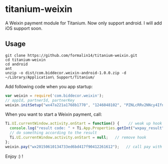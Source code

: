 # titanium-weixin
A Weixin payment module for Titanium. Now only support android. I will add iOS support soon.

## Usage

```shell
git clone https://github.com/formalin14/titanium-weixin.git
cd titanium-weixin
cd android
ant
unzip -o dist/com.biddecor.weixin-android-1.0.0.zip -d ~/Library/Application\ Support/Titanium/
```

Add following code when you app startup:
```javascript
var weixin = require('com.biddecor.weixin');
// appId, partnerId, partnerKey
weixin.initSetup("wx47a221a1768b1770", "1246048102", "PZNLcRRv2NNcy4Ifnjg7WLQT9sgnlvTB");
```

When you want to start a Weixin payment, call:
```javascript
Ti.UI.currentWindow.activity.onStart = function() {    // weak up hook
  console.log("result code: " + Ti.App.Properties.getInt("wxpay_result"));   // get result
  // do something according to the result
  Ti.UI.currentWindow.activity.onStart = null;   // remove hook
};
weixin.pay("wx20150610134733ed6bd417f90412261612");   // call pay with prepayId
```

Enjoy :) !
